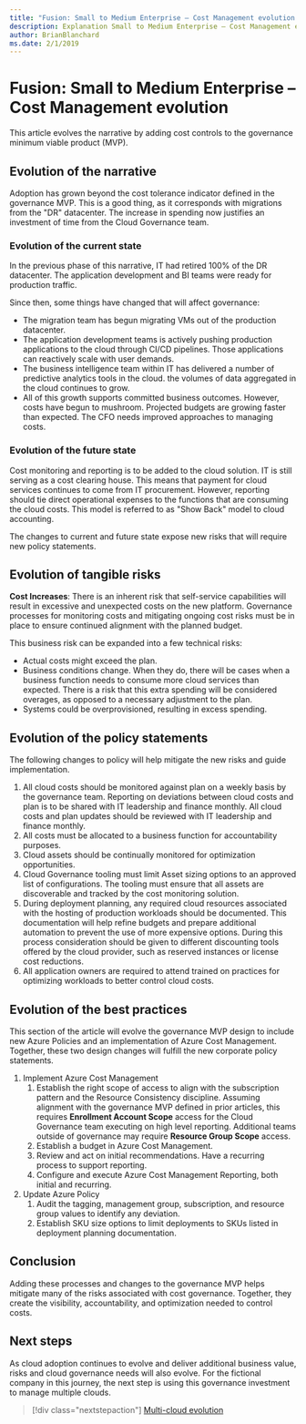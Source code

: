 ```yaml
---
title: "Fusion: Small to Medium Enterprise – Cost Management evolution  "
description: Explanation Small to Medium Enterprise – Cost Management evolution 
author: BrianBlanchard
ms.date: 2/1/2019
---
```


# Fusion: Small to Medium Enterprise – Cost Management evolution

This article evolves the narrative by adding cost controls to the governance minimum viable product (MVP).

## Evolution of the narrative

Adoption has grown beyond the cost tolerance indicator defined in the governance MVP. This is a good thing, as it corresponds with migrations from the "DR" datacenter. The increase in spending now justifies an investment of time from the Cloud Governance team.

### Evolution of the current state

In the previous phase of this narrative, IT had retired 100% of the DR datacenter. The application development and BI teams were ready for production traffic.

Since then, some things have changed that will affect governance:

- The migration team has begun migrating VMs out of the production datacenter.
- The application development teams is actively pushing production applications to the cloud through CI/CD pipelines. Those applications can reactively scale with user demands.
- The business intelligence team within IT has delivered a number of predictive analytics tools in the cloud. the volumes of data aggregated in the cloud continues to grow.
- All of this growth supports committed business outcomes. However, costs have begun to mushroom. Projected budgets are growing faster than expected. The CFO needs improved approaches to managing costs.

### Evolution of the future state

Cost monitoring and reporting is to be added to the cloud solution. IT is still serving as a cost clearing house. This means that payment for cloud services continues to come from IT procurement. However, reporting should tie direct operational expenses to the functions that are consuming the cloud costs. This model is referred to as "Show Back" model to cloud accounting.

The changes to current and future state expose new risks that will require new policy statements.

## Evolution of tangible risks

**Cost Increases**: There is an inherent risk that self-service capabilities will result in excessive and unexpected costs on the new platform. Governance processes for monitoring costs and mitigating ongoing cost risks must be in place to ensure continued alignment with the planned budget.

This business risk can be expanded into a few technical risks:

- Actual costs might exceed the plan.
- Business conditions change. When they do, there will be cases when a business function needs to consume more cloud services than expected. There is a risk that this extra spending will be considered overages, as opposed to a necessary adjustment to the plan.
- Systems could be overprovisioned, resulting in excess spending.

## Evolution of the policy statements

The following changes to policy will help mitigate the new risks and guide implementation.

1. All cloud costs should be monitored against plan on a weekly basis by the governance team. Reporting on deviations between cloud costs and plan is to be shared with IT leadership and finance monthly. All cloud costs and plan updates should be reviewed with IT leadership and finance monthly.
2. All costs must be allocated to a business function for accountability purposes.
3. Cloud assets should be continually monitored for optimization opportunities.
4. Cloud Governance tooling must limit Asset sizing options to an approved list of configurations. The tooling must ensure that all assets are discoverable and tracked by the cost monitoring solution.
5. During deployment planning, any required cloud resources associated with the hosting of production workloads should be documented. This documentation will help refine budgets and prepare additional automation to prevent the use of more expensive options. During this process consideration should be given to different discounting tools offered by the cloud provider, such as reserved instances or license cost reductions.
6. All application owners are required to attend trained on practices for optimizing workloads to better control cloud costs.

## Evolution of the best practices

This section of the article will evolve the governance MVP design to include new Azure Policies and an implementation of Azure Cost Management. Together, these two design changes will fulfill the new corporate policy statements.

1. Implement Azure Cost Management
    1. Establish the right scope of access to align with the subscription pattern and the Resource Consistency discipline. Assuming alignment with the governance MVP defined in prior articles, this requires **Enrollment Account Scope** access for the Cloud Governance team executing on high level reporting. Additional teams outside of governance may require **Resource Group Scope** access.
    2. Establish a budget in Azure Cost Management.
    3. Review and act on initial recommendations. Have a recurring process to support reporting.
    4. Configure and execute Azure Cost Management Reporting, both initial and recurring.
2. Update Azure Policy
    1. Audit the tagging, management group, subscription, and resource group values to identify any deviation.
    2. Establish SKU size options to limit deployments to SKUs listed in deployment planning documentation.

## Conclusion

Adding these processes and changes to the governance MVP helps mitigate many of the risks associated with cost governance. Together, they create the visibility, accountability, and optimization needed to control costs.

## Next steps

As cloud adoption continues to evolve and deliver additional business value, risks and cloud governance needs will also evolve. For the fictional company in this journey, the next step is using this governance investment to manage multiple clouds.

> [!div class="nextstepaction"]
> [Multi-cloud evolution](./multi-cloud-evolution.md)
